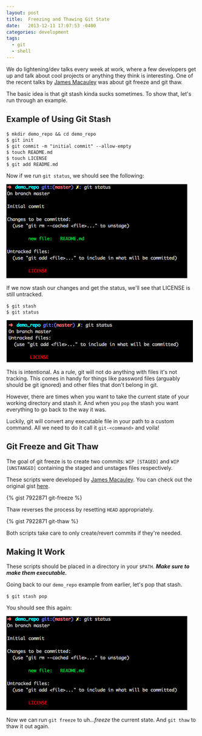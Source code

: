 ```yaml
---
layout: post
title:  Freezing and Thawing Git State
date:   2013-12-11 17:07:53 -0400
categories: development
tags:
  - git
  - shell
---
```


We do lightening/dev talks every week at work, where a few developers get up and talk about cool projects or anything they think is interesting. One of the recent talks by [James Macauley] was about git freeze and git thaw.

The basic idea is that git stash kinda sucks sometimes. To show that, let's run through an example.

## Example of Using Git Stash

    $ mkdir demo_repo && cd demo_repo
    $ git init
    $ git commit -m "initial commit" --allow-empty
    $ touch README.md
    $ touch LICENSE
    $ git add README.md

Now if we run `git status`, we should see the following:

<div class="blk-bg">
  <img src="/assets/img/git_status_001.png" alt="git status">
</div>

If we now stash our changes and get the status, we'll see that LICENSE is still untracked.

    $ git stash
    $ git status

<div class="blk-bg">
  <img src="/assets/img/git_status_002.png" alt="git status">
</div>

This is intentional. As a rule, git will not do anything with files it's not tracking. This comes in handy for things like password files (arguably should be git ignored) and other files that don't belong in git.

However, there are times when you want to take the current state of your working directory and stash it. And when you `pop` the stash you want everything to go back to the way it was.

Luckily, git will convert any executable file in your path to a custom command. All we need to do it call it `git-<command>` and voila!

## Git Freeze and Git Thaw

The goal of git freeze is to create two commits: `WIP [STAGED]` and `WIP [UNSTANGED]` containing the staged and unstages files respectively.

These scripts were developed by [James Macauley]. You can check out the original gist [here](https://gist.github.com/jamesmacaulay/582757).

{% gist 7922871 git-freeze %}

Thaw reverses the process by resetting `HEAD` appropriately.

{% gist 7922871 git-thaw %}

Both scripts take care to only create/revert commits if they're needed.

## Making It Work

These scripts should be placed in a directory in your `$PATH`. __*Make sure to make them executable.*__

Going back to our `demo_repo` example from earlier, let's pop that stash.

    $ git stash pop

You should see this again:

<div class="blk-bg">
  <img src="/assets/img/git_status_001.png" alt="git status">
</div>

Now we can run `git freeze` to uh..._freeze_ the current state. And `git thaw` to thaw it out again.

[James Macauley]: //about.me/jamesmacaulay
